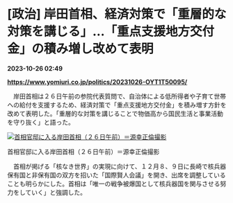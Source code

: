 # [政治] 岸田首相、経済対策で「重層的な対策を講じる」…「重点支援地方交付金」の積み増し改めて表明

**2023-10-26 02:49**

**https://www.yomiuri.co.jp/politics/20231026-OYT1T50095/**

　岸田首相は２６日午前の参院代表質問で、自治体による低所得者や子育て世帯への給付を支援するため、経済対策で「重点支援地方交付金」を積み増す方針を改めて表明した。「重層的な対策を講じることで物価高から国民生活と事業活動を守り抜く」と語った。

[![首相官邸に入る岸田首相（２６日午前）＝源幸正倫撮影](https://www.yomiuri.co.jp/media/2023/10/20231026-OYT1I50055-1.jpg)](https://www.yomiuri.co.jp/pluralphoto/20231026-OYT1I50055/)

首相官邸に入る岸田首相（２６日午前）＝源幸正倫撮影

　首相が掲げる「核なき世界」の実現に向けて、１２月８、９日に長崎で核兵器保有国と非保有国の双方を招いた「国際賢人会議」を開き、出席を調整していることも明らかにした。首相は「唯一の戦争被爆国として核兵器国を関与させる努力をしていく」と強調した。
